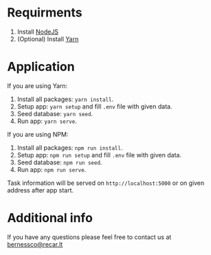 # Requirments
1. Install [NodeJS](https://nodejs.org/en/download/package-manager)
2. (Optional) Install [Yarn](https://yarnpkg.com/en/docs/install)

# Application
If you are using Yarn:
1. Install all packages: `yarn install`.
2. Setup app: `yarn setup` and fill `.env` file with given data.
3. Seed database: `yarn seed`.
4. Run app: `yarn serve`.

If you are using NPM:
1. Install all packages: `npm run install`.
2. Setup app: `npm run setup` and fill `.env` file with given data.
3. Seed database: `npm run seed`.
4. Run app: `npm run serve`.

Task information will be served on `http://localhost:5000` or on given address after app start.

# Additional info
If you have any questions please feel free to contact us at bernessco@recar.lt
